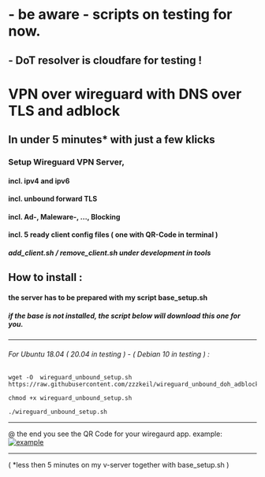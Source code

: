 # - be aware - scripts on testing for now.
## - DoT resolver is cloudfare for testing !
#
# VPN over wireguard with DNS over TLS and adblock

## In under 5 minutes* with just a few klicks
### Setup Wireguard VPN Server,
#### incl. ipv4 and ipv6
#### incl. unbound forward TLS
#### incl. Ad-, Maleware-, ..., Blocking
#### incl. 5 ready client config files  ( one with QR-Code in terminal )
##### add_client.sh / remove_client.sh under development in tools

## How to install :
#### the server has to be prepared with my script base_setup.sh
##### if the base is not installed, the script below will download this one for you.
----------------------------------------

###### For Ubuntu 18.04 ( 20.04 in testing ) - ( Debian 10 in testing ) :
```
wget -O  wireguard_unbound_setup.sh https://raw.githubusercontent.com/zzzkeil/wireguard_unbound_doh_adblock/master/ubunut/wireguard_unbound_setup.sh

chmod +x wireguard_unbound_setup.sh

./wireguard_unbound_setup.sh
```
-----------------------------------------

@ the end you see the QR Code for your wiregaurd app.
example:
[![example](https://zeroaim.de/img/wgexsqr.png)](https://github.com/zzzkeil/Wireguard-DNScrypt-VPN-Server)

-----------------------------------------







( *less then 5 minutes on my v-server together with base_setup.sh ) 
